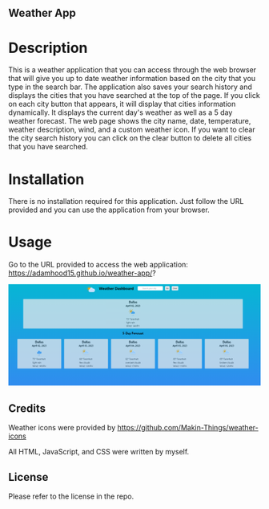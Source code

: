 ## Weather App
# Description
This is a weather application that you can access through the web browser that will give you up to date weather information based on the city that you type in the search bar. The application also saves your search history and displays the cities that you have searched at the top of the page. If you click on each city button that appears, it will display that cities information dynamically. It displays the current day's weather as well as a 5 day weather forecast. The web page shows the city name, date, temperature, weather description, wind, and a custom weather icon. If you want to clear the city search history you can click on the clear button to delete all cities that you have searched. 

# Installation
There is no installation required for this application. Just follow the URL provided and you can use the application from your browser.

# Usage
Go to the URL provided to access the web application: https://adamhood15.github.io/weather-app/? 

![Webpage screenshot](./assets/webpage-screenshot/Screenshot%202023-04-02%20112000.png)

## Credits
Weather icons were provided by https://github.com/Makin-Things/weather-icons 

All HTML, JavaScript, and CSS were written by myself. 

## License
Please refer to the license in the repo.
